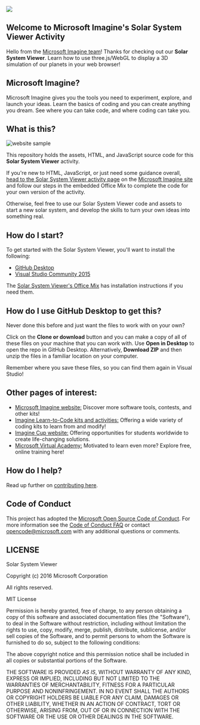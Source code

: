 ![](https://github.com/Microsoft/Imagine_solar-system-viewer/blob/master/Microsoft-Imagine.png)

## Welcome to Microsoft Imagine's Solar System Viewer Activity
Hello from the [Microsoft Imagine team](http://imagine.microsoft.com)! Thanks for checking out our **Solar System Viewer**.  Learn how to use three.js/WebGL to display a 3D simulation of our planets in your web browser!

## Microsoft Imagine?
Microsoft Imagine gives you the tools you need to experiment, explore, and launch your ideas.  Learn the basics of coding and you can create anything you dream. See where you can take code, and where coding can take you.  

## What is this?
![website sample](https://github.com/Microsoft/Imagine_solar-system-viewer/blob/master/SolarSystemViewer.gif)

This repository holds the assets, HTML, and JavaScript source code for this **Solar System Viewer** activity. 

If you're new to HTML, JavaScript, or just need some guidance overall, [head to the Solar System Viewer activity page](https://msdn.microsoft.com/imagine/imagine-create042) on the [Microsoft Imagine site](http://imagine.microsoft.com) and follow our steps in the embedded Office Mix to complete the code for your own version of the activity.

Otherwise, feel free to use our Solar System Viewer code and assets to start a new solar system, and develop the skills to turn your own ideas into something real.  

## How do I start?
To get started with the Solar System Viewer, you'll want to install the following:
* [GitHub Desktop](https://desktop.github.com/)
* [Visual Studio Community 2015](https://www.visualstudio.com/en-us/products/visual-studio-community-vs.aspx)

The [Solar System Viewer's Office Mix](https://msdn.microsoft.com/imagine/imagine-create042) has installation instructions if you need them.

## How do I use GitHub Desktop to get this?
Never done this before and just want the files to work with on your own? 

Click on the **Clone or download** button and you can make a copy of all of these files on your machine that you can work with.  Use **Open in Desktop** to open the repo in GitHub Desktop. Alternatively, **Download ZIP** and then unzip the files in a familiar location on your computer.

Remember where you save these files, so you can find them again in Visual Studio!

## Other pages of interest:
* [Microsoft Imagine website:](http://imagine.microsoft.com) Discover more software tools, contests, and other kits!
* [Imagine Learn-to-Code kits and activities:](https://msdn.microsoft.com/imagine/imagine-create) Offering a wide variety of coding kits to learn from and modify!
* [Imagine Cup website:](https://www.imaginecup.com/) Offering opportunities for students worldwide to create life-changing solutions.
* [Microsoft Virtual Academy:](http://mva.microsoft.com) Motivated to learn even more? Explore free, online training here!

## How do I help?
Read up further on [contributing here](https://github.com/Microsoft/Imagine_solar-system-viewer/blob/master/CONTRIBUTING.md).

## Code of Conduct
This project has adopted the [Microsoft Open Source Code of Conduct](https://opensource.microsoft.com/codeofconduct/). For more information see the [Code of Conduct FAQ](https://opensource.microsoft.com/codeofconduct/faq/) or contact [opencode@microsoft.com](mailto:opencode@microsoft.com) with any additional questions or comments.

## LICENSE

Solar System Viewer

Copyright (c) 2016 Microsoft Corporation

All rights reserved. 

MIT License

Permission is hereby granted, free of charge, to any person obtaining a copy of this software and associated documentation files (the "Software"), to deal in the Software without restriction, including without limitation the rights to use, copy, modify, merge, publish, distribute, sublicense, and/or sell copies of the Software, and to permit persons to whom the Software is furnished to do so, subject to the following conditions:

The above copyright notice and this permission notice shall be included in all copies or substantial portions of the Software.

THE SOFTWARE IS PROVIDED *AS IS*, WITHOUT WARRANTY OF ANY KIND, EXPRESS OR IMPLIED, INCLUDING BUT NOT LIMITED TO THE WARRANTIES OF MERCHANTABILITY, FITNESS FOR A PARTICULAR PURPOSE AND NONINFRINGEMENT. IN NO EVENT SHALL THE AUTHORS OR COPYRIGHT HOLDERS BE LIABLE FOR ANY CLAIM, DAMAGES OR OTHER LIABILITY, WHETHER IN AN ACTION OF CONTRACT, TORT OR OTHERWISE, ARISING FROM, OUT OF OR IN CONNECTION WITH THE SOFTWARE OR THE USE OR OTHER DEALINGS IN THE SOFTWARE.
